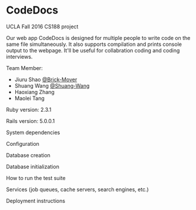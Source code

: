 # CodeDocs
UCLA Fall 2016 CS188 project

Our web app CodeDocs is designed for multiple people to write code on the same file simultaneously. It also supports compilation and prints console output to the webpage. It'll be useful for collabration coding and coding interviews.

Team Member:
  - Jiuru Shao [@Brick-Mover](https://github.com/Brick-Mover)
  - Shuang Wang [@Shuang-Wang](https://github.com/Shuang-Wang)
  - Haoxiang Zhang
  - Maolei Tang

Ruby version: 2.3.1

Rails version: 5.0.0.1

System dependencies

Configuration

Database creation

Database initialization

How to run the test suite

Services (job queues, cache servers, search engines, etc.)

Deployment instructions
 
